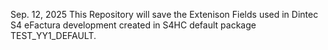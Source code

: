 Sep. 12, 2025
This Repository will save the Extenison Fields used in Dintec S4 eFactura development created in S4HC default package TEST_YY1_DEFAULT.
